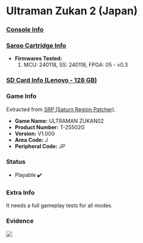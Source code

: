 # Ultraman Zukan 2 (Japan)

### [Console Info](../../../../../Info/Consoles/VA13/README.md)

### [Saroo Cartridge Info](../../../../../Info/Cartridges/RetroGameParadiseStore/1.32F/README.md)

- <b>Firmwares Tested:</b>
  1. MCU: 240118, SS: 240118, FPGA: 05 - v0.3

### [SD Card Info (Lenovo - 128 GB)](../../../../../Info/SdCards/Lenovo/128GB/fat32/README.md)

### Game Info

Extracted from [SRP (Saturn Region Patcher)](https://segaxtreme.net/resources/saturn-region-patcher.81/download).

- <b>Game Name:</b> ULTRAMAN ZUKAN02
- <b>Product Number:</b> T-25502G
- <b>Version:</b> V1.000
- <b>Area Code:</b> J
- <b>Peripheral Code:</b> JP

### Status

- Playable :heavy_check_mark:

### Extra Info

It needs a full gameplay tests for all modes.

### Evidence

[![](https://img.youtube.com/vi/IrXdw6M2uO4/0.jpg)](https://www.youtube.com/watch?v=IrXdw6M2uO4)
